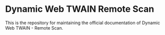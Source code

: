 # Dynamic Web TWAIN Remote Scan

This is the repository for maintaining the official documentation of Dynamic Web TWAIN - Remote Scan.
